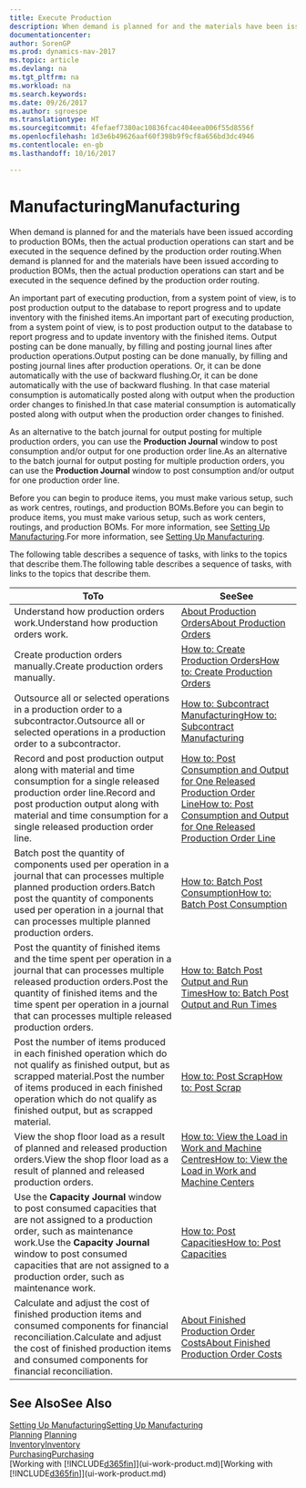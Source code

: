 ```yaml
---
title: Execute Production
description: When demand is planned for and the materials have been issued according to production BOMs, then the actual production operations can start and be executed in the sequence defined by the production order routing.
documentationcenter: 
author: SorenGP
ms.prod: dynamics-nav-2017
ms.topic: article
ms.devlang: na
ms.tgt_pltfrm: na
ms.workload: na
ms.search.keywords: 
ms.date: 09/26/2017
ms.author: sgroespe
ms.translationtype: HT
ms.sourcegitcommit: 4fefaef7380ac10836fcac404eea006f55d8556f
ms.openlocfilehash: 1d3e6b49626aaf60f398b9f9cf8a656bd3dc4946
ms.contentlocale: en-gb
ms.lasthandoff: 10/16/2017

---
```

# <a name="manufacturing"></a><span data-ttu-id="679fa-103">Manufacturing</span><span class="sxs-lookup"><span data-stu-id="679fa-103">Manufacturing</span></span>
<span data-ttu-id="679fa-104">When demand is planned for and the materials have been issued according to production BOMs, then the actual production operations can start and be executed in the sequence defined by the production order routing.</span><span class="sxs-lookup"><span data-stu-id="679fa-104">When demand is planned for and the materials have been issued according to production BOMs, then the actual production operations can start and be executed in the sequence defined by the production order routing.</span></span>  

<span data-ttu-id="679fa-105">An important part of executing production, from a system point of view, is to post production output to the database to report progress and to update inventory with the finished items.</span><span class="sxs-lookup"><span data-stu-id="679fa-105">An important part of executing production, from a system point of view, is to post production output to the database to report progress and to update inventory with the finished items.</span></span> <span data-ttu-id="679fa-106">Output posting can be done manually, by filling and posting journal lines after production operations.</span><span class="sxs-lookup"><span data-stu-id="679fa-106">Output posting can be done manually, by filling and posting journal lines after production operations.</span></span> <span data-ttu-id="679fa-107">Or, it can be done automatically with the use of backward flushing.</span><span class="sxs-lookup"><span data-stu-id="679fa-107">Or, it can be done automatically with the use of backward flushing.</span></span> <span data-ttu-id="679fa-108">In that case material consumption is automatically posted along with output when the production order changes to finished.</span><span class="sxs-lookup"><span data-stu-id="679fa-108">In that case material consumption is automatically posted along with output when the production order changes to finished.</span></span>  

<span data-ttu-id="679fa-109">As an alternative to the batch journal for output posting for multiple production orders, you can use the **Production Journal** window to post consumption and/or output for one production order line.</span><span class="sxs-lookup"><span data-stu-id="679fa-109">As an alternative to the batch journal for output posting for multiple production orders, you can use the **Production Journal** window to post consumption and/or output for one production order line.</span></span>

<span data-ttu-id="679fa-110">Before you can begin to produce items, you must make various setup, such as work centres, routings, and production BOMs.</span><span class="sxs-lookup"><span data-stu-id="679fa-110">Before you can begin to produce items, you must make various setup, such as work centers, routings, and production BOMs.</span></span> <span data-ttu-id="679fa-111">For more information, see [Setting Up Manufacturing](production-configure-production-processes.md).</span><span class="sxs-lookup"><span data-stu-id="679fa-111">For more information, see [Setting Up Manufacturing](production-configure-production-processes.md).</span></span>

<span data-ttu-id="679fa-112">The following table describes a sequence of tasks, with links to the topics that describe them.</span><span class="sxs-lookup"><span data-stu-id="679fa-112">The following table describes a sequence of tasks, with links to the topics that describe them.</span></span>   

|<span data-ttu-id="679fa-113">**To**</span><span class="sxs-lookup"><span data-stu-id="679fa-113">**To**</span></span>|<span data-ttu-id="679fa-114">**See**</span><span class="sxs-lookup"><span data-stu-id="679fa-114">**See**</span></span>|  
|------------|-------------|  
|<span data-ttu-id="679fa-115">Understand how production orders work.</span><span class="sxs-lookup"><span data-stu-id="679fa-115">Understand how production orders work.</span></span>|[<span data-ttu-id="679fa-116">About Production Orders</span><span class="sxs-lookup"><span data-stu-id="679fa-116">About Production Orders</span></span>](production-about-production-orders.md)|
|<span data-ttu-id="679fa-117">Create production orders manually.</span><span class="sxs-lookup"><span data-stu-id="679fa-117">Create production orders manually.</span></span>|[<span data-ttu-id="679fa-118">How to: Create Production Orders</span><span class="sxs-lookup"><span data-stu-id="679fa-118">How to: Create Production Orders</span></span>](production-how-to-create-production-orders.md)|
|<span data-ttu-id="679fa-119">Outsource all or selected operations in a production order to a subcontractor.</span><span class="sxs-lookup"><span data-stu-id="679fa-119">Outsource all or selected operations in a production order to a subcontractor.</span></span>|[<span data-ttu-id="679fa-120">How to: Subcontract Manufacturing</span><span class="sxs-lookup"><span data-stu-id="679fa-120">How to: Subcontract Manufacturing</span></span>](production-how-to-subcontract-manufacturing.md)|
|<span data-ttu-id="679fa-121">Record and post production output along with material and time consumption for a single released production order line.</span><span class="sxs-lookup"><span data-stu-id="679fa-121">Record and post production output along with material and time consumption for a single released production order line.</span></span>|[<span data-ttu-id="679fa-122">How to: Post Consumption and Output for One Released Production Order Line</span><span class="sxs-lookup"><span data-stu-id="679fa-122">How to: Post Consumption and Output for One Released Production Order Line</span></span>](production-how-to-register-consumption-and-output.md)|  
|<span data-ttu-id="679fa-123">Batch post the quantity of components used per operation in a journal that can processes multiple planned production orders.</span><span class="sxs-lookup"><span data-stu-id="679fa-123">Batch post the quantity of components used per operation in a journal that can processes multiple planned production orders.</span></span>|[<span data-ttu-id="679fa-124">How to: Batch Post Consumption</span><span class="sxs-lookup"><span data-stu-id="679fa-124">How to: Batch Post Consumption</span></span>](production-how-to-post-consumption.md)|
|<span data-ttu-id="679fa-125">Post the quantity of finished items and the time spent per operation in a journal that can processes multiple released production orders.</span><span class="sxs-lookup"><span data-stu-id="679fa-125">Post the quantity of finished items and the time spent per operation in a journal that can processes multiple released production orders.</span></span>|[<span data-ttu-id="679fa-126">How to: Batch Post Output and Run Times</span><span class="sxs-lookup"><span data-stu-id="679fa-126">How to: Batch Post Output and Run Times</span></span>](production-how-to-post-output-quantity.md)|  
|<span data-ttu-id="679fa-127">Post the number of items produced in each finished operation which do not qualify as finished output, but as scrapped material.</span><span class="sxs-lookup"><span data-stu-id="679fa-127">Post the number of items produced in each finished operation which do not qualify as finished output, but as scrapped material.</span></span>|[<span data-ttu-id="679fa-128">How to: Post Scrap</span><span class="sxs-lookup"><span data-stu-id="679fa-128">How to: Post Scrap</span></span>](production-how-to-post-scrap.md)|
|<span data-ttu-id="679fa-129">View the shop floor load as a result of planned and released production orders.</span><span class="sxs-lookup"><span data-stu-id="679fa-129">View the shop floor load as a result of planned and released production orders.</span></span>|[<span data-ttu-id="679fa-130">How to: View the Load in Work and Machine Centres</span><span class="sxs-lookup"><span data-stu-id="679fa-130">How to: View the Load in Work and Machine Centers</span></span>](production-how-to-view-the-load-on-work-centers.md)|      
|<span data-ttu-id="679fa-131">Use the **Capacity Journal** window to post consumed capacities that are not assigned to a production order, such as maintenance work.</span><span class="sxs-lookup"><span data-stu-id="679fa-131">Use the **Capacity Journal** window to post consumed capacities that are not assigned to a production order, such as maintenance work.</span></span>|[<span data-ttu-id="679fa-132">How to: Post Capacities</span><span class="sxs-lookup"><span data-stu-id="679fa-132">How to: Post Capacities</span></span>](production-how-to-post-capacities.md)|  
|<span data-ttu-id="679fa-133">Calculate and adjust the cost of finished production items and consumed components for financial reconciliation.</span><span class="sxs-lookup"><span data-stu-id="679fa-133">Calculate and adjust the cost of finished production items and consumed components for financial reconciliation.</span></span>|[<span data-ttu-id="679fa-134">About Finished Production Order Costs</span><span class="sxs-lookup"><span data-stu-id="679fa-134">About Finished Production Order Costs</span></span>](finance-about-finished-production-order-costs.md)|  

## <a name="see-also"></a><span data-ttu-id="679fa-135">See Also</span><span class="sxs-lookup"><span data-stu-id="679fa-135">See Also</span></span>  
[<span data-ttu-id="679fa-136">Setting Up Manufacturing</span><span class="sxs-lookup"><span data-stu-id="679fa-136">Setting Up Manufacturing</span></span>](production-configure-production-processes.md)  
<span data-ttu-id="679fa-137">[Planning](production-planning.md)    </span><span class="sxs-lookup"><span data-stu-id="679fa-137">[Planning](production-planning.md)    </span></span>  
[<span data-ttu-id="679fa-138">Inventory</span><span class="sxs-lookup"><span data-stu-id="679fa-138">Inventory</span></span>](inventory-manage-inventory.md)  
[<span data-ttu-id="679fa-139">Purchasing</span><span class="sxs-lookup"><span data-stu-id="679fa-139">Purchasing</span></span>](purchasing-manage-purchasing.md)  
<span data-ttu-id="679fa-140">[Working with [!INCLUDE[d365fin](includes/d365fin_md.md)]](ui-work-product.md)</span><span class="sxs-lookup"><span data-stu-id="679fa-140">[Working with [!INCLUDE[d365fin](includes/d365fin_md.md)]](ui-work-product.md)</span></span>

